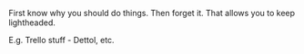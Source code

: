 First know why you should do things. Then forget it. That allows you to keep lightheaded.

E.g. Trello stuff - Dettol, etc.